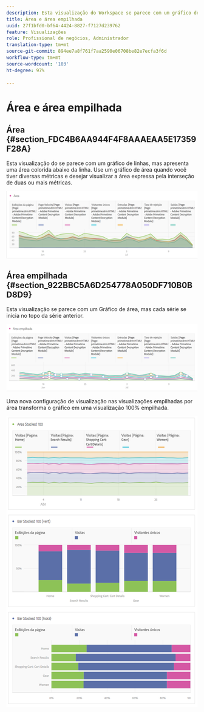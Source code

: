 ```yaml
---
description: Esta visualização do Workspace se parece com um gráfico de linhas, mas apresenta uma área colorida abaixo da linha.
title: Área e área empilhada
uuid: 27f1bfd0-bf64-4424-8827-f7127d239762
feature: Visualizações
role: Profissional de negócios, Administrador
translation-type: tm+mt
source-git-commit: 894ee7a8f761f7aa2590e06708be82e7ecfa3f6d
workflow-type: tm+mt
source-wordcount: '103'
ht-degree: 97%

---
```



# Área e área empilhada

## Área {#section_FDC4B6AA944F4F8AAAEAA5E17359F28A}

Esta visualização do se parece com um gráfico de linhas, mas apresenta uma área colorida abaixo da linha. Use um gráfico de área quando você tiver diversas métricas e desejar visualizar a área expressa pela interseção de duas ou mais métricas.

![](assets/area.png)

## Área empilhada {#section_922BBC5A6D254778A050DF710B0BD8D9}

Esta visualização se parece com um Gráfico de área, mas cada série se inicia no topo da série anterior.

![](assets/area-stacked.png)

Uma nova configuração de visualização nas visualizações empilhadas por área transforma o gráfico em uma visualização 100% empilhada.

![](assets/areastacked100.png)

